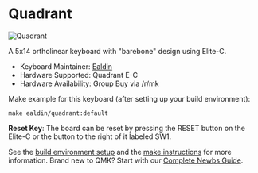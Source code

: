 # Quadrant

![Quadrant](https://i.imgur.com/S5f1Tn7l.jpg)

A 5x14 ortholinear keyboard with "barebone" design using Elite-C.

* Keyboard Maintainer: [Ealdin](https://github.com/Ealdin)
* Hardware Supported: Quadrant E-C
* Hardware Availability: Group Buy via /r/mk

Make example for this keyboard (after setting up your build environment):

    make ealdin/quadrant:default

**Reset Key**: The board can be reset by pressing the RESET button on the Elite-C or the button to the right of it labeled SW1. 

See the [build environment setup](https://docs.qmk.fm/#/getting_started_build_tools) and the [make instructions](https://docs.qmk.fm/#/getting_started_make_guide) for more information. Brand new to QMK? Start with our [Complete Newbs Guide](https://docs.qmk.fm/#/newbs).
